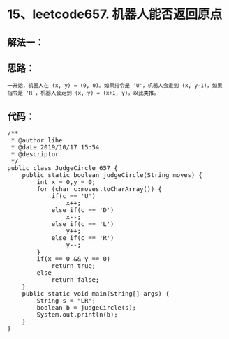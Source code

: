 # 15、leetcode657. 机器人能否返回原点
解法一：
--  
思路：
--
    一开始，机器人在 (x, y) = (0, 0)。如果指令是 'U'，机器人会走到 (x, y-1)，如果指令是 'R'，机器人会走到 (x, y) = (x+1, y)，以此类推。  
代码： 
--
<pre>
/**
 * @author lihe
 * @date 2019/10/17 15:54
 * @descriptor
 */
public class JudgeCircle_657 {
    public static boolean judgeCircle(String moves) {
        int x = 0,y = 0;
        for (char c:moves.toCharArray()) {
            if(c == 'U')
                x++;
            else if(c == 'D')
                x--;
            else if(c == 'L')
                y++;
            else if(c == 'R')
                y--;
        }
        if(x == 0 && y == 0)
            return true;
        else
            return false;
    }
    public static void main(String[] args) {
        String s = "LR";
        boolean b = judgeCircle(s);
        System.out.println(b);
    }
}
</pre>
